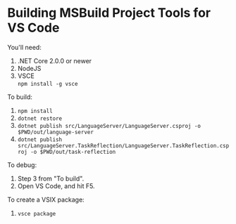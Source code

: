 # Building MSBuild Project Tools for VS Code

You'll need:

1. .NET Core 2.0.0 or newer
2. NodeJS
3. VSCE  
   `npm install -g vsce`

To build:

1. `npm install`
2. `dotnet restore`
3. `dotnet publish src/LanguageServer/LanguageServer.csproj -o $PWD/out/language-server`
3. `dotnet publish src/LanguageServer.TaskReflection/LanguageServer.TaskReflection.csproj -o $PWD/out/task-reflection`

To debug:

1. Step 3 from "To build".
2. Open VS Code, and hit F5.

To create a VSIX package:

1. `vsce package`
